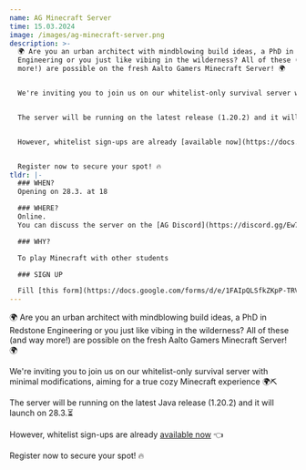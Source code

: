 ```yaml
---
name: AG Minecraft Server
time: 15.03.2024
image: /images/ag-minecraft-server.png
description: >-
  🌍 Are you an urban architect with mindblowing build ideas, a PhD in Redstone
  Engineering or you just like vibing in the wilderness? All of these (and way
  more!) are possible on the fresh Aalto Gamers Minecraft Server! 🌍


  We're inviting you to join us on our whitelist-only survival server with minimal modifications, aiming for a true cozy Minecraft experience 🌍⛏️


  The server will be running on the latest release (1.20.2) and it will launch on 28.3.⏳


  However, whitelist sign-ups are already [available now](https://docs.google.com/forms/d/e/1FAIpQLSfkZKpP-TRVOw3MJ5WgdDQSrG5x5_XiSWNYG6JXf5LzX5JIXw/viewform) 👈 


  Register now to secure your spot! 🔥
tldr: |-
  ### WHEN?
  Opening on 28.3. at 18

  ### WHERE?
  Online.  
  You can discuss the server on the [AG Discord](https://discord.gg/Ew7nGQqHgc)

  ### WHY?

  To play Minecraft with other students

  ### SIGN UP

  Fill [this form](https://docs.google.com/forms/d/e/1FAIpQLSfkZKpP-TRVOw3MJ5WgdDQSrG5x5_XiSWNYG6JXf5LzX5JIXw/viewform) to get on the whitelist
---
```


🌍 Are you an urban architect with mindblowing build ideas, a PhD in Redstone Engineering or you just like vibing in the wilderness? All of these (and way more!) are possible on the fresh Aalto Gamers Minecraft Server! 🌍

We're inviting you to join us on our whitelist-only survival server with minimal modifications, aiming for a true cozy Minecraft experience 🌍⛏️

The server will be running on the latest Java release (1.20.2) and it will launch on 28.3.⏳

However, whitelist sign-ups are already [available now](https://docs.google.com/forms/d/e/1FAIpQLSfkZKpP-TRVOw3MJ5WgdDQSrG5x5_XiSWNYG6JXf5LzX5JIXw/viewform) 👈

Register now to secure your spot! 🔥
